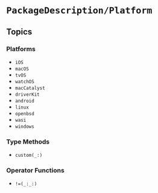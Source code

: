 # ``PackageDescription/Platform``


## Topics

### Platforms

- ``iOS``
- ``macOS``
- ``tvOS``
- ``watchOS``
- ``macCatalyst``
- ``driverKit``
- ``android``
- ``linux``
- ``openbsd``
- ``wasi``
- ``windows``

### Type Methods

- ``custom(_:)``

### Operator Functions

- ``!=(_:_:)``
